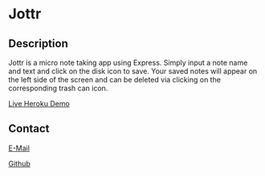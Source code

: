 # Jottr

  ## Description
          
  Jottr is a micro note taking app using Express.  Simply input a note name and text and click on the disk icon to save.  Your saved notes will appear on the left side of the screen and can be deleted via clicking on the corresponding trash can icon.

  [Live Heroku Demo](https://jottr.herokuapp.com/)

  ## Contact

  [E-Mail](mailto:graves.eric@gmail.com)

  [Github](https://github.com/Hezakai)